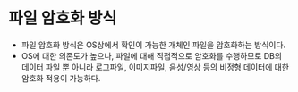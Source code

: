 # 파일 암호화 방식
* 파일 암호화 방식은 OS상에서 확인이 가능한 개체인 파일을 암호화하는 방식이다.
*  OS에 대한 의존도가 높으나, 파일에 대해 직접적으로 암호화를 수행하므로 DB의 데이터 파일 뿐 아니라 로그파일, 이미지파일, 음성/영상 등의 비정형 데이터에 대한 암호화 적용이 가능하다.